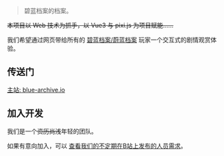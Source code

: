> 碧蓝档案的档案。

~~本项目以 Web 技术为抓手，以 Vue3 与 pixi.js 为项目赋能……~~

我们希望通过网页带给所有的 [碧蓝档案/蔚蓝档案](https://bluearchive.jp) 玩家一个交互式的剧情观赏体验。

## 传送门

[主站: blue-archive.io](https://blue-archive.io)

## 加入开发

我们是一个~~资历尚浅~~年轻的团队。

如果有意向加入，可以 [查看我们的不定期在B站上发布的人员需求](https://space.bilibili.com/1413213021/dynamic)。
